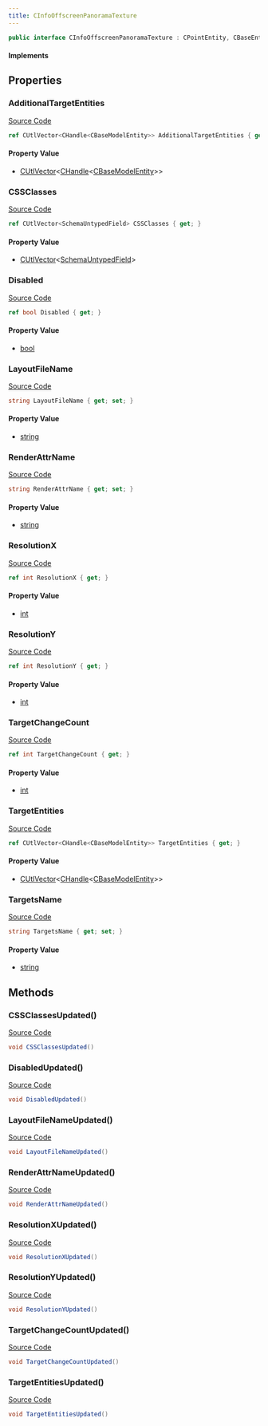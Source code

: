 ```yaml
---
title: CInfoOffscreenPanoramaTexture
---
```


```csharp
public interface CInfoOffscreenPanoramaTexture : CPointEntity, CBaseEntity, CEntityInstance, ISchemaClass<CEntityInstance>, ISchemaClass<CBaseEntity>, ISchemaClass<CPointEntity>, ISchemaClass<CInfoOffscreenPanoramaTexture>, ISchemaField, ISchemaClass, INativeHandle
```

#### Implements

## Properties

### AdditionalTargetEntities

[Source Code](https://github.com/swiftly-solution/swiftlys2/blob/main/managed/src/SwiftlyS2.Generated/Schemas/Interfaces/CInfoOffscreenPanoramaTexture.cs#L35)

```csharp
ref CUtlVector<CHandle<CBaseModelEntity>> AdditionalTargetEntities { get; }
```

#### Property Value

- [CUtlVector](/docs/api/-1)<[CHandle](/docs/api/shared/natives/chandle-1)<[CBaseModelEntity](/docs/api/shared/schemadefinitions/cbasemodelentity)>>

### CSSClasses

[Source Code](https://github.com/swiftly-solution/swiftlys2/blob/main/managed/src/SwiftlyS2.Generated/Schemas/Interfaces/CInfoOffscreenPanoramaTexture.cs#L31)

```csharp
ref CUtlVector<SchemaUntypedField> CSSClasses { get; }
```

#### Property Value

- [CUtlVector](/docs/api/-1)<[SchemaUntypedField](/docs/api/shared/schemas/schemauntypedfield)>

### Disabled

[Source Code](https://github.com/swiftly-solution/swiftlys2/blob/main/managed/src/SwiftlyS2.Generated/Schemas/Interfaces/CInfoOffscreenPanoramaTexture.cs#L17)

```csharp
ref bool Disabled { get; }
```

#### Property Value

- [bool](https://learn.microsoft.com/dotnet/api/system.boolean)

### LayoutFileName

[Source Code](https://github.com/swiftly-solution/swiftlys2/blob/main/managed/src/SwiftlyS2.Generated/Schemas/Interfaces/CInfoOffscreenPanoramaTexture.cs#L23)

```csharp
string LayoutFileName { get; set; }
```

#### Property Value

- [string](https://learn.microsoft.com/dotnet/api/system.string)

### RenderAttrName

[Source Code](https://github.com/swiftly-solution/swiftlys2/blob/main/managed/src/SwiftlyS2.Generated/Schemas/Interfaces/CInfoOffscreenPanoramaTexture.cs#L25)

```csharp
string RenderAttrName { get; set; }
```

#### Property Value

- [string](https://learn.microsoft.com/dotnet/api/system.string)

### ResolutionX

[Source Code](https://github.com/swiftly-solution/swiftlys2/blob/main/managed/src/SwiftlyS2.Generated/Schemas/Interfaces/CInfoOffscreenPanoramaTexture.cs#L19)

```csharp
ref int ResolutionX { get; }
```

#### Property Value

- [int](https://learn.microsoft.com/dotnet/api/system.int32)

### ResolutionY

[Source Code](https://github.com/swiftly-solution/swiftlys2/blob/main/managed/src/SwiftlyS2.Generated/Schemas/Interfaces/CInfoOffscreenPanoramaTexture.cs#L21)

```csharp
ref int ResolutionY { get; }
```

#### Property Value

- [int](https://learn.microsoft.com/dotnet/api/system.int32)

### TargetChangeCount

[Source Code](https://github.com/swiftly-solution/swiftlys2/blob/main/managed/src/SwiftlyS2.Generated/Schemas/Interfaces/CInfoOffscreenPanoramaTexture.cs#L29)

```csharp
ref int TargetChangeCount { get; }
```

#### Property Value

- [int](https://learn.microsoft.com/dotnet/api/system.int32)

### TargetEntities

[Source Code](https://github.com/swiftly-solution/swiftlys2/blob/main/managed/src/SwiftlyS2.Generated/Schemas/Interfaces/CInfoOffscreenPanoramaTexture.cs#L27)

```csharp
ref CUtlVector<CHandle<CBaseModelEntity>> TargetEntities { get; }
```

#### Property Value

- [CUtlVector](/docs/api/-1)<[CHandle](/docs/api/shared/natives/chandle-1)<[CBaseModelEntity](/docs/api/shared/schemadefinitions/cbasemodelentity)>>

### TargetsName

[Source Code](https://github.com/swiftly-solution/swiftlys2/blob/main/managed/src/SwiftlyS2.Generated/Schemas/Interfaces/CInfoOffscreenPanoramaTexture.cs#L33)

```csharp
string TargetsName { get; set; }
```

#### Property Value

- [string](https://learn.microsoft.com/dotnet/api/system.string)

## Methods

### CSSClassesUpdated()

[Source Code](https://github.com/swiftly-solution/swiftlys2/blob/main/managed/src/SwiftlyS2.Generated/Schemas/Interfaces/CInfoOffscreenPanoramaTexture.cs#L44)

```csharp
void CSSClassesUpdated()
```

### DisabledUpdated()

[Source Code](https://github.com/swiftly-solution/swiftlys2/blob/main/managed/src/SwiftlyS2.Generated/Schemas/Interfaces/CInfoOffscreenPanoramaTexture.cs#L37)

```csharp
void DisabledUpdated()
```

### LayoutFileNameUpdated()

[Source Code](https://github.com/swiftly-solution/swiftlys2/blob/main/managed/src/SwiftlyS2.Generated/Schemas/Interfaces/CInfoOffscreenPanoramaTexture.cs#L40)

```csharp
void LayoutFileNameUpdated()
```

### RenderAttrNameUpdated()

[Source Code](https://github.com/swiftly-solution/swiftlys2/blob/main/managed/src/SwiftlyS2.Generated/Schemas/Interfaces/CInfoOffscreenPanoramaTexture.cs#L41)

```csharp
void RenderAttrNameUpdated()
```

### ResolutionXUpdated()

[Source Code](https://github.com/swiftly-solution/swiftlys2/blob/main/managed/src/SwiftlyS2.Generated/Schemas/Interfaces/CInfoOffscreenPanoramaTexture.cs#L38)

```csharp
void ResolutionXUpdated()
```

### ResolutionYUpdated()

[Source Code](https://github.com/swiftly-solution/swiftlys2/blob/main/managed/src/SwiftlyS2.Generated/Schemas/Interfaces/CInfoOffscreenPanoramaTexture.cs#L39)

```csharp
void ResolutionYUpdated()
```

### TargetChangeCountUpdated()

[Source Code](https://github.com/swiftly-solution/swiftlys2/blob/main/managed/src/SwiftlyS2.Generated/Schemas/Interfaces/CInfoOffscreenPanoramaTexture.cs#L43)

```csharp
void TargetChangeCountUpdated()
```

### TargetEntitiesUpdated()

[Source Code](https://github.com/swiftly-solution/swiftlys2/blob/main/managed/src/SwiftlyS2.Generated/Schemas/Interfaces/CInfoOffscreenPanoramaTexture.cs#L42)

```csharp
void TargetEntitiesUpdated()
```

